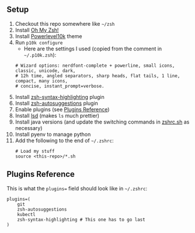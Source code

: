 Setup
-----

1. Checkout this repo somewhere like `~/zsh`
1. Install [Oh My Zsh!](https://ohmyz.sh/)
1. Install [Powerlevel10k](https://github.com/romkatv/powerlevel10k) theme
1. Run `p10k configure`
   - Here are the settings I used (copied from the comment in `~/.p10k.zsh`):
   ```
   # Wizard options: nerdfont-complete + powerline, small icons, classic, unicode, dark,
   # 12h time, angled separators, sharp heads, flat tails, 1 line, compact, many icons,
   # concise, instant_prompt=verbose.
   ```
1. Install [zsh-syntax-highlighting](https://github.com/zsh-users/zsh-syntax-highlighting/blob/master/INSTALL.md#oh-my-zsh) plugin
1. Install [zsh-autosuggestions](https://github.com/zsh-users/zsh-autosuggestions/blob/master/INSTALL.md#oh-my-zsh) plugin
1. Enable plugins (see [Plugins Reference](#plugins-reference))
1. Install [lsd](https://github.com/Peltoche/lsd) (makes `ls` much prettier)
1. Install java versions (and update the switching commands in [zshrc.sh](zshrc.sh) as necessary)
1. Install pyenv to manage python
1. Add the following to the end of `~/.zshrc`:
   ```
   # Load my stuff
   source <this-repo>/*.sh
   ```

Plugins Reference
-----------------
This is what the `plugins=` field should look like in `~/.zshrc`:
```
plugins=(
    git
    zsh-autosuggestions
    kubectl
    zsh-syntax-highlighting # This one has to go last
)
```
